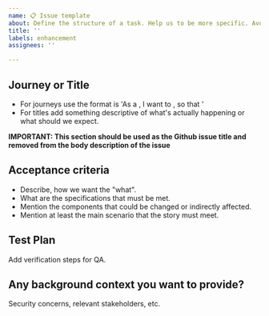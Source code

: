 ```yaml
---
name: 📋 Issue template
about: Define the structure of a task. Help us to be more specific. Avoid the incertitude
title: ''
labels: enhancement
assignees: ''

---
```


## Journey or Title
- For journeys use the format is 'As a <ROLE>, I want to <GOAL>, so that <REASON>'
- For titles add something descriptive of what's actually happening or what should we expect.

**IMPORTANT: This section should be used as the Github issue title and removed from the body description of the issue**

## Acceptance criteria
- Describe, how we want the "what".
- What are the specifications that must be met.
- Mention the components that could be changed or indirectly affected.
- Mention at least the main scenario that the story must meet.

## Test Plan
Add verification steps for QA.

## Any background context you want to provide?
Security concerns, relevant stakeholders, etc.
